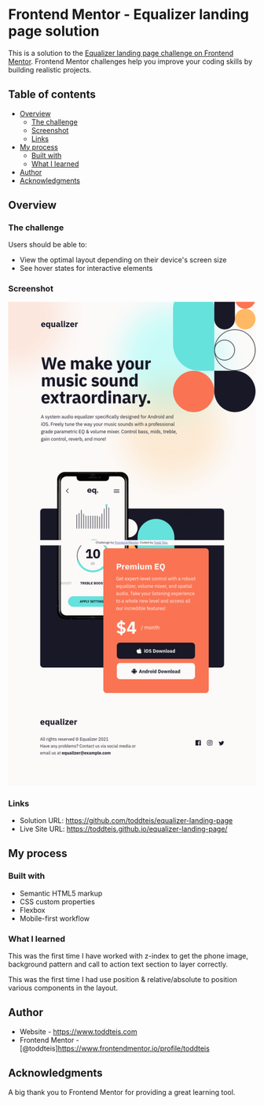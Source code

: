 # Frontend Mentor - Equalizer landing page solution

This is a solution to the [Equalizer landing page challenge on Frontend Mentor](https://www.frontendmentor.io/challenges/equalizer-landing-page-7VJ4gp3DE). Frontend Mentor challenges help you improve your coding skills by building realistic projects. 

## Table of contents

- [Overview](#overview)
  - [The challenge](#the-challenge)
  - [Screenshot](#screenshot)
  - [Links](#links)
- [My process](#my-process)
  - [Built with](#built-with)
  - [What I learned](#what-i-learned)
- [Author](#author)
- [Acknowledgments](#acknowledgments)


## Overview

### The challenge

Users should be able to:

- View the optimal layout depending on their device's screen size
- See hover states for interactive elements

### Screenshot

![](./assets/Screenshot.png)

### Links

- Solution URL: https://github.com/toddteis/equalizer-landing-page
- Live Site URL: https://toddteis.github.io/equalizer-landing-page/

## My process

### Built with

- Semantic HTML5 markup
- CSS custom properties
- Flexbox
- Mobile-first workflow

### What I learned

This was the first time I have worked with z-index to get the phone image, background pattern and call to action text section to layer correctly.

This was the first time I had use position & relative/absolute to position various components in the layout.

## Author

- Website - https://www.toddteis.com
- Frontend Mentor - [@toddteis]https://www.frontendmentor.io/profile/toddteis

## Acknowledgments

A big thank you to Frontend Mentor for providing a great learning tool.

